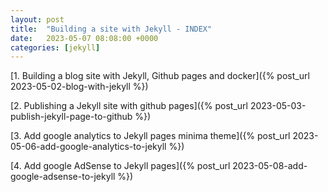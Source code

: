 ```yaml
---
layout: post
title:  "Building a site with Jekyll - INDEX"
date:   2023-05-07 08:08:00 +0000
categories: [jekyll]
---
```


[1. Building a blog site with Jekyll, Github pages and docker]({% post_url 2023-05-02-blog-with-jekyll %})

[2. Publishing a Jekyll site with github pages]({% post_url 2023-05-03-publish-jekyll-page-to-github %})

[3. Add google analytics to Jekyll pages minima theme]({% post_url 2023-05-06-add-google-analytics-to-jekyll %})

[4. Add google AdSense to Jekyll pages]({% post_url 2023-05-08-add-google-adsense-to-jekyll %})
